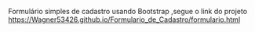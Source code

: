 Formulário simples de cadastro usando Bootstrap ,segue o link do projeto https://Wagner53426.github.io/Formulario_de_Cadastro/formulario.html
